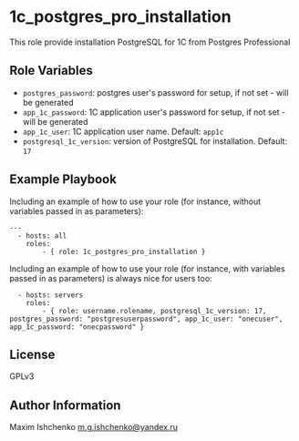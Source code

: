 1c_postgres_pro_installation
=========

This role provide installation PostgreSQL for 1C from Postgres Professional

Role Variables
--------------

* `postgres_password`: postgres user's password for setup, if not set - will be generated
* `app_1c_password`: 1C application user's password for setup, if not set - will be generated
* `app_1c_user`: 1C application user name. Default: `app1c`
* `postgresql_1c_version`: version of PostgreSQL for installation. Default: `17`

Example Playbook
----------------

Including an example of how to use your role (for instance, without variables passed in as parameters):

```
---
  - hosts: all
    roles:
        - { role: 1c_postgres_pro_installation }
```

Including an example of how to use your role (for instance, with variables passed in as parameters) is always nice for users too:

```
  - hosts: servers
    roles:
        - { role: username.rolename, postgresql_1c_version: 17, postgres_password: "postgresuserpassword", app_1c_user: "onecuser", app_1c_password: "onecpassword" }
```

License
-------

GPLv3

Author Information
------------------

Maxim Ishchenko <m.g.ishchenko@yandex.ru>
